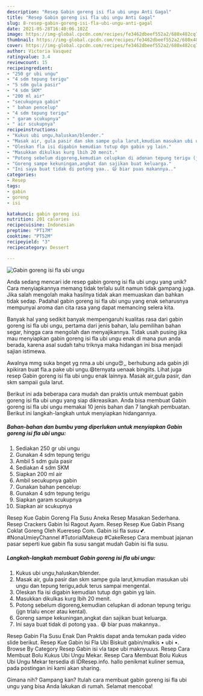 ```yaml
---
description: "Resep Gabin goreng isi fla ubi ungu Anti Gagal"
title: "Resep Gabin goreng isi fla ubi ungu Anti Gagal"
slug: 8-resep-gabin-goreng-isi-fla-ubi-ungu-anti-gagal
date: 2021-05-28T16:40:06.102Z
image: https://img-global.cpcdn.com/recipes/fe3462dbeef552a2/680x482cq70/gabin-goreng-isi-fla-ubi-ungu-foto-resep-utama.jpg
thumbnail: https://img-global.cpcdn.com/recipes/fe3462dbeef552a2/680x482cq70/gabin-goreng-isi-fla-ubi-ungu-foto-resep-utama.jpg
cover: https://img-global.cpcdn.com/recipes/fe3462dbeef552a2/680x482cq70/gabin-goreng-isi-fla-ubi-ungu-foto-resep-utama.jpg
author: Victoria Vasquez
ratingvalue: 3.4
reviewcount: 15
recipeingredient:
- "250 gr ubi ungu"
- "4 sdm tepung terigu"
- "5 sdm gula pasir"
- "4 sdm SKM"
- "200 ml air"
- "secukupnya gabin"
- " bahan pencelup"
- "4 sdm tepung terigu"
- " garam scukupnya"
- " air scukupnya"
recipeinstructions:
- "Kukus ubi ungu,haluskan/blender."
- "Masak air, gula pasir dan skm sampe gula larut,kmudian masukan ubi ungu dan tepung terigu,aduk terus sampai mengental."
- "Oleskan fla isi digabin kemudian tutup dgn gabin yg lain."
- "Masukkan dikulkas kurg lbih 20 menit."
- "Potong sebelum digoreng,kemudian celupkan di adonan tepung terigu (jgn trlalu encer atau kental)."
- "Goreng sampe kekuningan,angkat dan sajikan buat keluarga."
- "Ini saya buat tidak di potong yaa.. 😄 biar puas makannya.."
categories:
- Resep
tags:
- gabin
- goreng
- isi

katakunci: gabin goreng isi 
nutrition: 201 calories
recipecuisine: Indonesian
preptime: "PT17M"
cooktime: "PT52M"
recipeyield: "3"
recipecategory: Dessert

---
```



![Gabin goreng isi fla ubi ungu](https://img-global.cpcdn.com/recipes/fe3462dbeef552a2/680x482cq70/gabin-goreng-isi-fla-ubi-ungu-foto-resep-utama.jpg)

Anda sedang mencari ide resep gabin goreng isi fla ubi ungu yang unik? Cara menyiapkannya memang tidak terlalu sulit namun tidak gampang juga. Jika salah mengolah maka hasilnya tidak akan memuaskan dan bahkan tidak sedap. Padahal gabin goreng isi fla ubi ungu yang enak seharusnya mempunyai aroma dan cita rasa yang dapat memancing selera kita.

Banyak hal yang sedikit banyak mempengaruhi kualitas rasa dari gabin goreng isi fla ubi ungu, pertama dari jenis bahan, lalu pemilihan bahan segar, hingga cara mengolah dan menyajikannya. Tidak usah pusing jika mau menyiapkan gabin goreng isi fla ubi ungu enak di mana pun anda berada, karena asal sudah tahu triknya maka hidangan ini bisa menjadi sajian istimewa.

Awalnya mmg suka bnget yg nma.a ubi ungu😍,, berhubung ada gabin jdi kpikiran buat fla.a pake ubi ungu.😄ternyata uenaak bingiits. Lihat juga resep Gabin goreng isi fla ubi ungu enak lainnya. Masak air,gula pasir, dan skm sampaii gula larut.


Berikut ini ada beberapa cara mudah dan praktis untuk membuat gabin goreng isi fla ubi ungu yang siap dikreasikan. Anda bisa membuat Gabin goreng isi fla ubi ungu memakai 10 jenis bahan dan 7 langkah pembuatan. Berikut ini langkah-langkah untuk menyiapkan hidangannya.

<!--inarticleads1-->

##### Bahan-bahan dan bumbu yang diperlukan untuk menyiapkan Gabin goreng isi fla ubi ungu:

1. Sediakan 250 gr ubi ungu
1. Gunakan 4 sdm tepung terigu
1. Ambil 5 sdm gula pasir
1. Sediakan 4 sdm SKM
1. Siapkan 200 ml air
1. Ambil secukupnya gabin
1. Gunakan  bahan pencelup:
1. Gunakan 4 sdm tepung terigu
1. Siapkan  garam scukupnya
1. Siapkan  air scukupnya


Resep Kue Gabin Goreng Fla Susu Aneka Resep Masakan Sederhana. Resep Crackers Gabin Isi Ragout Ayam. Resep Resep Kue Gabin Pisang Coklat Goreng Oleh Kueresep Com. Gabin isi fla susu 💕. #NonaUmieyChannel #TutorialMakeup #CakeResep Cara membuat jajanan pasar seperti kue gabin fla susu sangat mudah Gabin isi fla susu. 

<!--inarticleads2-->

##### Langkah-langkah membuat Gabin goreng isi fla ubi ungu:

1. Kukus ubi ungu,haluskan/blender.
1. Masak air, gula pasir dan skm sampe gula larut,kmudian masukan ubi ungu dan tepung terigu,aduk terus sampai mengental.
1. Oleskan fla isi digabin kemudian tutup dgn gabin yg lain.
1. Masukkan dikulkas kurg lbih 20 menit.
1. Potong sebelum digoreng,kemudian celupkan di adonan tepung terigu (jgn trlalu encer atau kental).
1. Goreng sampe kekuningan,angkat dan sajikan buat keluarga.
1. Ini saya buat tidak di potong yaa.. 😄 biar puas makannya..


Resep Gabin Fla Susu Enak Dan Praktis dapat anda temukan pada video slide berikut. Resep Kue Gabin Isi Fla Ubi Biskuit gabin/malkis • ubi •. Browse By Category Resep Gabin isi vla tape ubi maknyuuus. Resep Cara Membuat Bolu Kukus Ubi Ungu Mekar. Resep Cara Membuat Bolu Kukus Ubi Ungu Mekar tersedia di IDResep.info. hallo penikmat kuliner semua, pada postingan ini kami akan sharing. 

Gimana nih? Gampang kan? Itulah cara membuat gabin goreng isi fla ubi ungu yang bisa Anda lakukan di rumah. Selamat mencoba!

